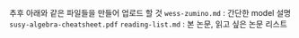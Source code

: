 추후 아래와 같은 파일들을 만들어 업로드 할 것
`wess-zumino.md` : 간단한 model 설명
`susy-algebra-cheatsheet.pdf` 
`reading-list.md` : 본 논문, 읽고 싶은 논문 리스트
